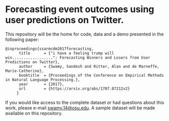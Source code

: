 # Forecasting event outcomes using user predictions on Twitter.



This repository will be the home for code, data and a demo presented in the following paper:


    @inproceedings{ssarmcdm2017forecasting,
  	      title      = {"i have a feeling trump will win..................": Forecasting Winners and Losers from User Predictions on Twitter},
  	      author     = {Swamy, Sandesh and Ritter, Alan and de Marneffe, Marie-Catherine},
  	      booktitle  = {Proceedings of the Conference on Empirical Methods in Natural Language Processing.},
  	      year       = {2017},
  	      url        = {https://arxiv.org/abs/1707.07212v2}
  	     } 



If you would like access to the complete dataset or had questions about this work, please e-mail swamy.14@osu.edu. A sample dataset will be made available on this repository.
